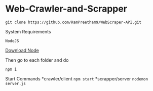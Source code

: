 # Web-Crawler-and-Scrapper

`git clone https://github.com/RamPreetham9/WebScraper-API.git`

System Requirements

`NodeJS`

[Download Node](https://nodejs.org/en)

Then go to each folder and do

`npm i`

Start Commands
*crawler/client `npm start`
*scrapper/server `nodemon server.js`
